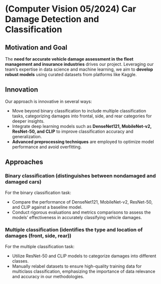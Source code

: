 # (Computer Vision 05/2024) Car Damage Detection and Classification

## Motivation and Goal
The **need for accurate vehicle damage assessment in the fleet management and insurance industries** drives our project. Leveraging our team’s expertise in data science and machine learning, we aim to **develop robust models** using curated datasets from platforms like Kaggle.

## Innovation
Our approach is innovative in several ways:
* Move beyond binary classification to include multiple classification tasks, categorizing damages into frontal, side, and rear categories for deeper insights. 
* Integrate deep learning models such as **DenseNet121, MobileNet-v2, ResNet-50, and CLIP** to improve classification accuracy and generalization.
* **Advanced preprocessing techniques** are employed to optimize model performance and avoid overfitting.

## Approaches
### Binary classification (distinguishes between nondamaged and damaged cars)
For the binary classification task:
* Compare the performance of DenseNet121, MobileNet-v2, ResNet-50, and CLIP against a baseline model.
* Conduct rigorous evaluations and metrics comparisons to assess the models’ effectiveness in accurately classifying vehicle damages.
### Multiple classification (identifies the type and location of damages (front, side, rear))
For the multiple classification task:
* Utilize ResNet-50 and CLIP models to categorize damages into different classes.
* Manually relabel datasets to ensure high-quality training data for multiclass classification, emphasizing the importance of data relevance and accuracy in our methodologies.
